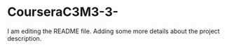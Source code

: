 # CourseraC3M3-3-
I am editing the README file. Adding some more details about the project description.
